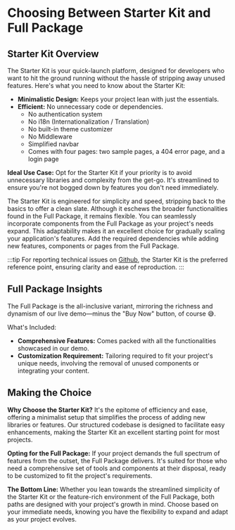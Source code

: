 # Choosing Between Starter Kit and Full Package

## Starter Kit Overview

The Starter Kit is your quick-launch platform, designed for developers who want to hit the ground running without the hassle of stripping away unused features. Here's what you need to know about the Starter Kit:

- **Minimalistic Design:** Keeps your project lean with just the essentials.
- **Efficient:** No unnecessary code or dependencies.
  - No authentication system
  - No i18n (Internationalization / Translation)
  - No built-in theme customizer
  - No Middleware
  - Simplified navbar
  - Comes with four pages: two sample pages, a 404 error page, and a login page

**Ideal Use Case:** Opt for the Starter Kit if your priority is to avoid unnecessary libraries and complexity from the get-go. It's streamlined to ensure you're not bogged down by features you don't need immediately.

The Starter Kit is engineered for simplicity and speed, stripping back to the basics to offer a clean slate. Although it eschews the broader functionalities found in the Full Package, it remains flexible. You can seamlessly incorporate components from the Full Package as your project's needs expand. This adaptability makes it an excellent choice for gradually scaling your application's features. Add the required dependencies while adding new features, components or pages from the Full Package.

:::tip
For reporting technical issues on [Github](/docs/guide/overview/getting-support), the Starter Kit is the preferred reference point, ensuring clarity and ease of reproduction.
:::

## Full Package Insights

The Full Package is the all-inclusive variant, mirroring the richness and dynamism of our live demo—minus the "Buy Now" button, of course 😅.

What's Included:

- **Comprehensive Features:** Comes packed with all the functionalities showcased in our demo.
- **Customization Requirement:** Tailoring required to fit your project's unique needs, involving the removal of unused components or integrating your content.

## Making the Choice

**Why Choose the Starter Kit?** It's the epitome of efficiency and ease, offering a minimalist setup that simplifies the process of adding new libraries or features. Our structured codebase is designed to facilitate easy enhancements, making the Starter Kit an excellent starting point for most projects.

**Opting for the Full Package:** If your project demands the full spectrum of features from the outset, the Full Package delivers. It's suited for those who need a comprehensive set of tools and components at their disposal, ready to be customized to fit the project's requirements.

**The Bottom Line:** Whether you lean towards the streamlined simplicity of the Starter Kit or the feature-rich environment of the Full Package, both paths are designed with your project's growth in mind. Choose based on your immediate needs, knowing you have the flexibility to expand and adapt as your project evolves.
